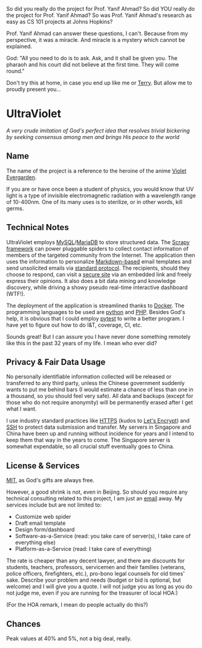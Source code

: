 So did you really do the project for Prof. Yanif Ahmad?
So did YOU really do the project for Prof. Yanif Ahmad?
So was Prof. Yanif Ahmad's research as easy as CS 101 projects at Johns Hopkins?

Prof. Yanif Ahmad can answer these questions, I can't. Because from my perspective, it was a miracle. And miracle is a mystery which cannot be explained.

God: "All you need to do is to ask. Ask, and it shall be given you. The pharaoh and his court did not believe at the first time. They will come round."

Don't try this at home, in case you end up like me or [Terry](http://www.templeos.org/). But allow me to proudly present you...

# UltraViolet

*A very crude imitation of God's perfect idea*
*that resolves trivial bickering by seeking consensus among men*
*and brings His peace to the world*

## Name

The name of the project is a reference to the heroine of the anime [Violet Evergarden](https://en.wikipedia.org/wiki/Violet_Evergarden).

If you are or have once been a student of physics, you would know that UV light is a type of invisible electromagnetic radiation with a wavelength range of 10-400nm. One of its many uses is to sterilize, or in other words, kill germs.

## Technical Notes

UltraViolet employs [MySQL](https://www.mysql.com/)/[MariaDB](https://mariadb.org/) to store structured data. The [Scrapy framework](https://scrapy.org/) can power pluggable spiders to collect contact information of members of the targeted community from the Internet. The application then uses the information to personalize [Markdown-based](https://en.wikipedia.org/wiki/Markdown) email templates and send unsolicited emails via [standard protocol](https://en.wikipedia.org/wiki/Simple_Mail_Transfer_Protocol). The recipients, should they choose to respond, can visit a [secure site](https://wordpress.com/) via an embedded link and freely express their opinions. It also does a bit data mining and knowledge discovery, while driving a showy pseudo real-time interactive dashboard (WTF!).

The deployment of the application is streamlined thanks to [Docker](https://www.docker.com/). The programming languages to be used are [python](https://www.python.org/) and [PHP](http://www.php.net/). Besides God's help, it is obvious that I could employ [pytest](https://docs.pytest.org/en/latest/) to write a better program. I have yet to figure out how to do I&T, coverage, CI, etc.

Sounds great! But I can assure you I have never done something remotely like this in the past 32 years of my life. I mean who ever did?

## Privacy & Fair Data Usage

No personally identifiable information collected will be released or transferred to any third party, unless the Chinese government suddenly wants to put me behind bars (I would estimate a chance of less than one in a thousand, so you should feel very safe). All data and backups (except for those who do not require anonymity) will be permanently erased after I get what I want.

I use industry standard practices like [HTTPS](https://en.wikipedia.org/wiki/HTTPS) (kudos to [Let's Encrypt](https://letsencrypt.org/)) and [SSH](https://en.wikipedia.org/wiki/Secure_Shell) to protect data submission and transfer. My servers in Singapore and China have been up and running without incidence for years and I intend to keep them that way in the years to come. The Singapore server is somewhat expendable, so all crucial stuff eventually goes to China.

## License & Services

[MIT](https://github.com/aadps/ultraviolet/blob/master/LICENSE), as God's gifts are always free.

However, a good shrink is not, even in Beijing. So should you require any technical consulting related to this project, I am just an [email](mailto:admin@aadps.net) away. My services include but are not limited to:

* Customize web spider
* Draft email template
* Design form/dashboard
* Software-as-a-Service (read: you take care of server(s), I take care of everything else)
* Platform-as-a-Service (read: I take care of everything)

The rate is cheaper than any decent lawyer, and there are discounts for students, teachers, professors, servicemen and their families (veterans, police officers, firefighters, etc.), pro-bono legal counsels for old times' sake. Describe your problem and needs (budget or bid is optional, but welcome) and I will give you a quote. I will not judge you as long as you do not judge me, even if you are running for the treasurer of local HOA:)

(For the HOA remark, I mean do people actually do this?)

## Chances

Peak values at 40% and 5%, not a big deal, really.
